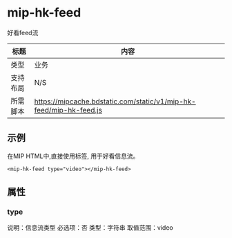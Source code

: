 ﻿# mip-hk-feed

好看feed流

|标题|内容|
|---|---|
|类型|业务|
|支持布局|N/S|
|所需脚本|https://mipcache.bdstatic.com/static/v1/mip-hk-feed/mip-hk-feed.js|

## 示例

在MIP HTML中,直接使用标签, 用于好看信息流。

```
<mip-hk-feed type="video"></mip-hk-feed>
```

## 属性

### type

说明：信息流类型
必选项：否
类型：字符串
取值范围：video
